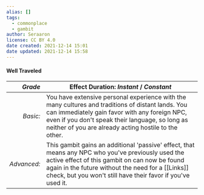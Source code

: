 ```yaml
---
alias: []
tags:
  - commonplace
  - gambit
author: Seraaron
license: CC BY 4.0
date created: 2021-12-14 15:01
date updated: 2021-12-14 15:58
---
```


#### Well Traveled

|   _Grade_ | Effect Duration: _Instant_ / _Constant_                                                                                                                                                                                                                                                      |
| ----------: | ------------------------------------------------------------------------------------------------------------------------------------------------------------------------------------------------------------------------------------------------------------------------ |
|    _Basic:_ | You have extensive personal experience with the many cultures and traditions of distant lands. You can immediately gain favor with any foreign NPC, even if you don't speak their language, so long as neither of you are already acting hostile to the other.           |
| _Advanced:_ | This gambit gains an additional 'passive' effect, that means any NPC who you've previously used the active effect of this gambit on can now be found again in the future without the need for a [[Links]] check, but you won't still have their favor if you've used it. |
